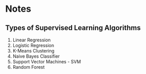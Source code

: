 # Notes 

## Types of Supervised Learning Algorithms
1. Linear Regression
2. Logistic Regression
3. K-Means Clustering
4. Naive Bayes Classifier
5. Support Vector Machines - SVM
6. Random Forest
